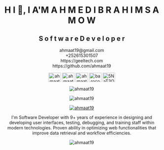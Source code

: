 <p align="center">
<h1 align='center'></h1>
<h1 align="center">H I 👋, I A'M A H M E D  I B R A H I M  S A M O W</h1>
<h2 align='center'>S o f t w  a r e  D e v e l o p e r </h2>
</p>
<p align="center">
 ahmaat19@gmail.com  </br>
 +252615301507  </br>
 https://geeltech.com  </br>
 https://github.com/ahmaat19 </br>
</p>

<p align="center">
<a href="https://twitter.com/ahmaat19" target="blank"><img align="center" src="https://raw.githubusercontent.com/rahuldkjain/github-profile-readme-generator/master/src/images/icons/Social/twitter.svg" alt="ahmaat19" height="30" width="40" /></a>
<a href="https://fb.com/ahmaat19" target="blank"><img align="center" src="https://raw.githubusercontent.com/rahuldkjain/github-profile-readme-generator/master/src/images/icons/Social/facebook.svg" alt="ahmaat19" height="30" width="40" /></a>
<a href="https://instagram.com/ahmaat19" target="blank"><img align="center" src="https://raw.githubusercontent.com/rahuldkjain/github-profile-readme-generator/master/src/images/icons/Social/instagram.svg" alt="ahmaat19" height="30" width="40" /></a>
<a href="https://www.youtube.com/c/barocoding" target="blank"><img align="center" src="https://raw.githubusercontent.com/rahuldkjain/github-profile-readme-generator/master/src/images/icons/Social/youtube.svg" alt="barocoding" height="30" width="40" /></a>
<a href="https://discord.gg/5NaT3QCeS9" target="blank"><img align="center" src="https://raw.githubusercontent.com/rahuldkjain/github-profile-readme-generator/master/src/images/icons/Social/discord.svg" alt="5NaT3QCeS9" height="30" width="40" /></a>
</p>

<p align="center"> 
<img align="center" src="https://github-readme-stats.vercel.app/api/top-langs?username=ahmaat19&show_icons=true&theme=radical&locale=en&layout=compact" alt="ahmaat19" />
</p>

<p align="center"> <img src="https://komarev.com/ghpvc/?username=ahmaat19&label=Profile%20views&color=0e75b6&style=flat" alt="ahmaat19" /> </p>

<p align="center"> <a href="https://twitter.com/ahmaat19" target="blank"><img src="https://img.shields.io/twitter/follow/ahmaat19?logo=twitter&style=for-the-badge" alt="ahmaat19" /></a> </p>

<p align="center">
I'm Software Developer with 9+ years of experience in designing and
developing user interfaces, testing, debugging, and training staff within modern technologies.
Proven ability in optimizing web functionalities 
that improve data retrieval and workflow efficiencies.

</P>

<p align="center"> 
<img align="center" src="https://github-readme-stats.vercel.app/api?username=ahmaat19&show_icons=true&theme=radical" alt="ahmaat19" />
</p>
